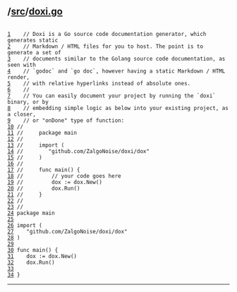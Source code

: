 ## /[src](../src/index.md)/[doxi.go](./doxi.go.md)

<pre class="code highlight"><code>
<span id="L1" class="line" lang="go"><a href="#L1">1</a>	</span><span class="comment">// Doxi is a Go source code documentation generator, which generates static</span>
<span id="L2" class="line" lang="go"><a href="#L2">2</a>	</span><span class="comment">// Markdown / HTML files for you to host. The point is to generate a set of</span>
<span id="L3" class="line" lang="go"><a href="#L3">3</a>	</span><span class="comment">// documents similar to the Golang source code documentation, as seen with</span>
<span id="L4" class="line" lang="go"><a href="#L4">4</a>	</span><span class="comment">// `godoc` and `go doc`, however having a static Markdown / HTML render,</span>
<span id="L5" class="line" lang="go"><a href="#L5">5</a>	</span><span class="comment">// with relative hyperlinks instead of absolute ones.</span>
<span id="L6" class="line" lang="go"><a href="#L6">6</a>	</span><span class="comment">//</span>
<span id="L7" class="line" lang="go"><a href="#L7">7</a>	</span><span class="comment">// You can easily document your project by running the `doxi` binary, or by</span>
<span id="L8" class="line" lang="go"><a href="#L8">8</a>	</span><span class="comment">// embedding simple logic as below into your existing project, as a closer,</span>
<span id="L9" class="line" lang="go"><a href="#L9">9</a>	</span><span class="comment">// or "onDone" type of function:</span>
<span id="L10" class="line" lang="go"><a href="#L10">10</a>	</span><span class="comment">//</span>
<span id="L11" class="line" lang="go"><a href="#L11">11</a>	</span><span class="comment">//     package main</span>
<span id="L12" class="line" lang="go"><a href="#L12">12</a>	</span><span class="comment">//</span>
<span id="L13" class="line" lang="go"><a href="#L13">13</a>	</span><span class="comment">//     import (</span>
<span id="L14" class="line" lang="go"><a href="#L14">14</a>	</span><span class="comment">//	       "github.com/ZalgoNoise/doxi/dox"</span>
<span id="L15" class="line" lang="go"><a href="#L15">15</a>	</span><span class="comment">//     )</span>
<span id="L16" class="line" lang="go"><a href="#L16">16</a>	</span><span class="comment">//</span>
<span id="L17" class="line" lang="go"><a href="#L17">17</a>	</span><span class="comment">//     func main() {</span>
<span id="L18" class="line" lang="go"><a href="#L18">18</a>	</span><span class="comment">//         // your code goes here</span>
<span id="L19" class="line" lang="go"><a href="#L19">19</a>	</span><span class="comment">//         dox := dox.New()</span>
<span id="L20" class="line" lang="go"><a href="#L20">20</a>	</span><span class="comment">//         dox.Run()</span>
<span id="L21" class="line" lang="go"><a href="#L21">21</a>	</span><span class="comment">//     }</span>
<span id="L22" class="line" lang="go"><a href="#L22">22</a>	</span><span class="comment">//</span>
<span id="L23" class="line" lang="go"><a href="#L23">23</a>	</span><span class="comment">//</span>
<span id="L24" class="line" lang="go"><a href="#L24">24</a>	</span><span class="comment">package main</span>
<span id="L25" class="line" lang="go"><a href="#L25">25</a>	</span><span class="comment"></span>
<span id="L26" class="line" lang="go"><a href="#L26">26</a>	</span><span class="comment">import (</span>
<span id="L27" class="line" lang="go"><a href="#L27">27</a>	</span><span class="comment">	"github.com/ZalgoNoise/doxi/dox"</span>
<span id="L28" class="line" lang="go"><a href="#L28">28</a>	</span><span class="comment">)</span>
<span id="L29" class="line" lang="go"><a href="#L29">29</a>	</span><span class="comment"></span>
<span id="L30" class="line" lang="go"><a href="#L30">30</a>	</span><span class="comment">func main() {</span>
<span id="L31" class="line" lang="go"><a href="#L31">31</a>	</span><span class="comment">	dox := dox.New()</span>
<span id="L32" class="line" lang="go"><a href="#L32">32</a>	</span><span class="comment">	dox.Run()</span>
<span id="L33" class="line" lang="go"><a href="#L33">33</a>	</span><span class="comment"></span>
<span id="L34" class="line" lang="go"><a href="#L34">34</a>	</span><span class="comment">}</span>
</code></pre>

_____